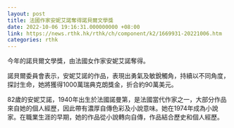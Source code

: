 ```yaml
---
layout: post
title: 法國作家安妮艾諾奪得諾貝爾文學獎
date: 2022-10-06 19:16:31.000000000 +08:00
link: https://news.rthk.hk/rthk/ch/component/k2/1669931-20221006.htm
categories: rthk
---
```


今年的諾貝爾文學獎，由法國女作家安妮艾諾奪得。

諾貝爾委員會表示，安妮艾諾的作品，表現出勇氣及敏銳觸角，持續以不同角度，探討生命，她將獲得1000萬瑞典克朗獎金，折合約90萬美元。

82歲的安妮艾諾，1940年出生於法國諾曼第，是法國當代作家之一，大部分作品來自她的個人經歷，因此帶有濃厚自傳色彩及小說意味。她在1974年成為小說家。在職業生涯的早期，她的作品從小說轉向自傳，作品結合歷史和個人經歷。

